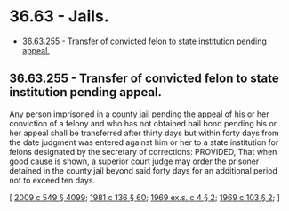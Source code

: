 # 36.63 - Jails.
* [36.63.255 - Transfer of convicted felon to state institution pending appeal.](#3663255---transfer-of-convicted-felon-to-state-institution-pending-appeal)
## 36.63.255 - Transfer of convicted felon to state institution pending appeal.
Any person imprisoned in a county jail pending the appeal of his or her conviction of a felony and who has not obtained bail bond pending his or her appeal shall be transferred after thirty days but within forty days from the date judgment was entered against him or her to a state institution for felons designated by the secretary of corrections: PROVIDED, That when good cause is shown, a superior court judge may order the prisoner detained in the county jail beyond said forty days for an additional period not to exceed ten days.

\[ [2009 c 549 § 4099](https://lawfilesext.leg.wa.gov/biennium/2009-10/Pdf/Bills/Session%20Laws/Senate/5038.SL.pdf?cite=2009%20c%20549%20§%204099); [1981 c 136 § 60](https://leg.wa.gov/CodeReviser/documents/sessionlaw/1981c136.pdf?cite=1981%20c%20136%20§%2060); [1969 ex.s. c 4 § 2](https://leg.wa.gov/CodeReviser/documents/sessionlaw/1969ex1c4.pdf?cite=1969%20ex.s.%20c%204%20§%202); [1969 c 103 § 2](https://leg.wa.gov/CodeReviser/documents/sessionlaw/1969c103.pdf?cite=1969%20c%20103%20§%202); \]

